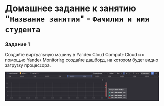 # Домашнее задание к занятию "`Название занятия`" - `Фамилия и имя студента`


### Задание 1
Создайте виртуальную машину в Yandex Cloud Compute Cloud и с помощью Yandex Monitoring создайте дашборд, на котором будет видно загрузку процессора.

![screenshot](img/cpu_util_screen.png)
